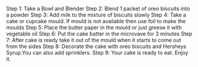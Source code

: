 Step 1: Take a Bowl and Blender
Step 2: Blend 1 packet of oreo biscuits into a powder
Step 3: Add milk to the mixture of biscuits slowly
Step 4: Take a cake or cupcake mould. If mould is not available then use foil to make the moulds
Step 5: Place the butter paper in the mould or just greese it with vegetable oil
Step 6: Put the cake batter in the microvave for 3 minutes
Step 7: After cake is ready take it out of the mould when it starts to come out from the sides
Step 8: Decorate the cake with oreo biscuits and Hersheys Syrup.You can also add sprinklers.
Step 9: Your cake is ready to eat. Enjoy it.  
